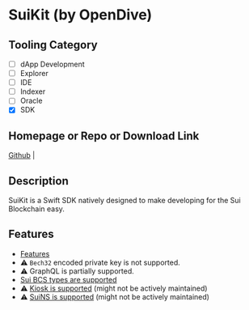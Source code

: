# SuiKit (by OpenDive)

## Tooling Category

- [ ] dApp Development
- [ ] Explorer
- [ ] IDE
- [ ] Indexer
- [ ] Oracle
- [x] SDK

## Homepage or Repo or Download Link

[Github](https://github.com/opendive/suikit?tab=readme-ov-file) | 

## Description

SuiKit is a Swift SDK natively designed to make developing for the Sui Blockchain easy.

## Features

- [Features](https://github.com/OpenDive/SuiKit/tree/main?tab=readme-ov-file#features)
- ⚠️ `Bech32` encoded private key is not supported.
- ⚠️ GraphQL is partially supported.
- [Sui BCS types are supported](https://github.com/OpenDive/SuiKit/tree/main/Sources/SuiKit/Types)
- ⚠️ [Kiosk is supported](https://github.com/OpenDive/SuiKit/tree/main/Sources/SuiKit/Types/Structs/Kiosk) (might not be actively maintained)
- ⚠️ [SuiNS is supported](https://github.com/OpenDive/SuiKit/tree/main/Sources/SuiKit/Types/Structs/SuiNS) (might not be actively maintained)
